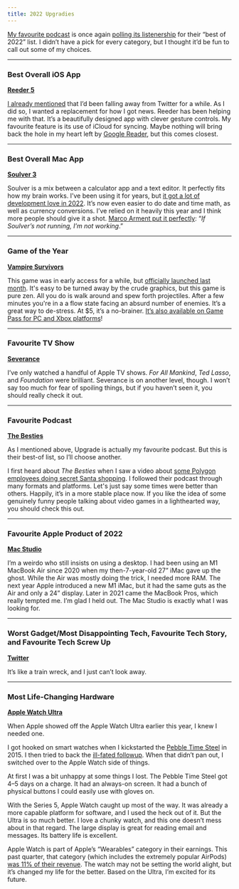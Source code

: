 ```yaml
---
title: 2022 Upgradies
---
```


[My favourite podcast](https://www.relay.fm/upgrade) is once again [polling its listenership](http://upgradies.vote/) for their “best of 2022” list. I didn’t have a pick for every category, but I thought it’d be fun to call out some of my choices.

<hr>

### Best Overall iOS App
**[Reeder 5](https://reederapp.com)**

[I already mentioned](https://anderegg.ca/2022/11/15/twitter-is-going-great) that I’d been falling away from Twitter for a while. As I did so, I wanted a replacement for how I got news. Reeder has been helping me with that. It’s a beautifully designed app with clever gesture controls. My favourite feature is its use of iCloud for syncing. Maybe nothing will bring back the hole in my heart left by [Google Reader](https://en.wikipedia.org/wiki/Google_Reader), but this comes closest.

<hr>

### Best Overall Mac App
**[Soulver 3](https://soulver.app)**

Soulver is a mix between a calculator app and a text editor. It perfectly fits how my brain works. I’ve been using it for years, but [it got a lot of development love in 2022](https://soulver.canny.io/changelog). It’s now even easier to do date and time math, as well as currency conversions. I’ve relied on it heavily this year and I think more people should give it a shot. [Marco Arment put it perfectly](https://marco.org/2014/05/13/cheap-soulver): “*If Soulver’s not running, I’m not working*.”

<hr>

### Game of the Year
**[Vampire Survivors](https://store.steampowered.com/app/1794680/Vampire_Survivors/)**

This game was in early access for a while, but [officially launched last month](https://www.polygon.com/23416862/vampire-survivors-release-endless-inverse-modes-twitch-integration). It's easy to be turned away by the crude graphics, but this game is pure zen. All you do is walk around and spew forth projectiles. After a few minutes you're in a a flow state facing an absurd number of enemies. It’s a great way to de-stress. At $5, it’s a no-brainer. [It’s also available on Game Pass for PC and Xbox platforms](https://www.xbox.com/en-CA/games/store/vampire-survivors/9PD5BM2Z8C4L)!

<hr>

### Favourite TV Show
**[Severance](https://tv.apple.com/us/show/severance/umc.cmc.1srk2goyh2q2zdxcx605w8vtx)**

I’ve only watched a handful of Apple TV shows. *For All Mankind*, *Ted Lasso*, and *Foundation* were brilliant. Severance is on another level, though. I won’t say too much for fear of spoiling things, but if you haven’t seen it, you should really check it out.

<hr>

### Favourite Podcast
**[The Besties](https://www.themcelroy.family/besties)**

As I mentioned above, Upgrade is actually my favourite podcast. But this is their best-of list, so I’ll choose another.

I first heard about *The Besties* when I saw a video about [some Polygon employees doing secret Santa shopping](https://www.youtube.com/watch?v=gn2HjIIwsEY). I followed their podcast through many formats and platforms. Let's just say some times were better than others. Happily, it’s in a more stable place now. If you like the idea of some genuinely funny people talking about video games in a lighthearted way, you should check this out.

<hr>

### Favourite Apple Product of 2022
**[Mac Studio](https://www.apple.com/ca/mac-studio/)**

I’m a weirdo who still insists on using a desktop. I had been using an M1 MacBook Air since 2020 when my then-7-year-old 27” iMac gave up the ghost. While the Air was mostly doing the trick, I needed more RAM. The next year Apple introduced a new M1 iMac, but it had the same guts as the Air and only a 24” display. Later in 2021 came the MacBook Pros, which really tempted me. I’m glad I held out. The Mac Studio is exactly what I was looking for.

<hr>

### Worst Gadget/Most Disappointing Tech, Favourite Tech Story, and Favourite Tech Screw Up
**[Twitter](https://twitterisgoinggreat.com)**

It’s like a train wreck, and I just can’t look away.

<hr>

### Most Life-Changing Hardware
**[Apple Watch Ultra](https://www.apple.com/ca/apple-watch-ultra/)**

When Apple showed off the Apple Watch Ultra earlier this year, I knew I needed one.

I got hooked on smart watches when I kickstarted the [Pebble Time Steel](https://www.kickstarter.com/projects/getpebble/pebble-time-awesome-smartwatch-no-compromises) in 2015. I then tried to back the [ill-fated followup](https://www.kickstarter.com/projects/getpebble/pebble-2-time-2-and-core-an-entirely-new-3g-ultra). When that didn’t pan out, I switched over to the Apple Watch side of things.

At first I was a bit unhappy at some things I lost. The Pebble Time Steel got 4–5 days on a charge. It had an always-on screen. It had a bunch of physical buttons I could easily use with gloves on.

With the Series 5, Apple Watch caught up most of the way. It was already a more capable platform for software, and I used the heck out of it. But the Ultra is so much better. I love a chunky watch, and this one doesn’t mess about in that regard. The large display is great for reading email and messages. Its battery life is excellent.

Apple Watch is part of Apple’s “Wearables” category in their earnings. This past quarter, that category (which includes the extremely popular AirPods) [was 11% of their revenue](https://sixcolors.com/post/2022/10/amid-tech-industry-fears-apple-reports-record-q4-results/). The watch may not be setting the world alight, but it’s changed my life for the better. Based on the Ultra, I’m excited for its future.
